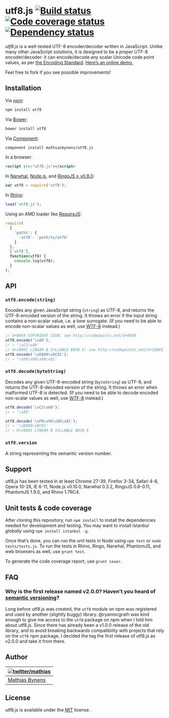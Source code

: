 # utf8.js [![Build status](https://travis-ci.org/mathiasbynens/utf8.js.svg?branch=master)](https://travis-ci.org/mathiasbynens/utf8.js) [![Code coverage status](http://img.shields.io/coveralls/mathiasbynens/utf8.js/master.svg)](https://coveralls.io/r/mathiasbynens/utf8.js) [![Dependency status](https://gemnasium.com/mathiasbynens/utf8.js.svg)](https://gemnasium.com/mathiasbynens/utf8.js)

_utf8.js_ is a well-tested UTF-8 encoder/decoder written in JavaScript. Unlike many other JavaScript solutions, it is designed to be a _proper_ UTF-8 encoder/decoder: it can encode/decode any scalar Unicode code point values, as per [the Encoding Standard](https://encoding.spec.whatwg.org/#utf-8). [Here’s an online demo.](https://mothereff.in/utf-8)

Feel free to fork if you see possible improvements!

## Installation

Via [npm](https://www.npmjs.com/):

```bash
npm install utf8
```

Via [Bower](http://bower.io/):

```bash
bower install utf8
```

Via [Component](https://github.com/component/component):

```bash
component install mathiasbynens/utf8.js
```

In a browser:

```html
<script src="utf8.js"></script>
```

In [Narwhal](http://narwhaljs.org/), [Node.js](https://nodejs.org/), and [RingoJS ≥ v0.8.0](http://ringojs.org/):

```js
var utf8 = require('utf8');
```

In [Rhino](http://www.mozilla.org/rhino/):

```js
load('utf8.js');
```

Using an AMD loader like [RequireJS](http://requirejs.org/):

```js
require(
  {
    'paths': {
      'utf8': 'path/to/utf8'
    }
  },
  ['utf8'],
  function(utf8) {
    console.log(utf8);
  }
);
```

## API

### `utf8.encode(string)`

Encodes any given JavaScript string (`string`) as UTF-8, and returns the UTF-8-encoded version of the string. It throws an error if the input string contains a non-scalar value, i.e. a lone surrogate. (If you need to be able to encode non-scalar values as well, use [WTF-8](https://mths.be/wtf8) instead.)

```js
// U+00A9 COPYRIGHT SIGN; see http://codepoints.net/U+00A9
utf8.encode('\xA9');
// → '\xC2\xA9'
// U+10001 LINEAR B SYLLABLE B038 E; see http://codepoints.net/U+10001
utf8.encode('\uD800\uDC01');
// → '\xF0\x90\x80\x81'
```

### `utf8.decode(byteString)`

Decodes any given UTF-8-encoded string (`byteString`) as UTF-8, and returns the UTF-8-decoded version of the string. It throws an error when malformed UTF-8 is detected. (If you need to be able to decode encoded non-scalar values as well, use [WTF-8](https://mths.be/wtf8) instead.)

```js
utf8.decode('\xC2\xA9');
// → '\xA9'

utf8.decode('\xF0\x90\x80\x81');
// → '\uD800\uDC01'
// → U+10001 LINEAR B SYLLABLE B038 E
```

### `utf8.version`

A string representing the semantic version number.

## Support

utf8.js has been tested in at least Chrome 27-39, Firefox 3-34, Safari 4-8, Opera 10-28, IE 6-11, Node.js v0.10.0, Narwhal 0.3.2, RingoJS 0.8-0.11, PhantomJS 1.9.0, and Rhino 1.7RC4.

## Unit tests & code coverage

After cloning this repository, run `npm install` to install the dependencies needed for development and testing. You may want to install Istanbul _globally_ using `npm install istanbul -g`.

Once that’s done, you can run the unit tests in Node using `npm test` or `node tests/tests.js`. To run the tests in Rhino, Ringo, Narwhal, PhantomJS, and web browsers as well, use `grunt test`.

To generate the code coverage report, use `grunt cover`.

## FAQ

### Why is the first release named v2.0.0? Haven’t you heard of [semantic versioning](http://semver.org/)?

Long before utf8.js was created, the `utf8` module on npm was registered and used by another (slightly buggy) library. @ryanmcgrath was kind enough to give me access to the `utf8` package on npm when I told him about utf8.js. Since there has already been a v1.0.0 release of the old library, and to avoid breaking backwards compatibility with projects that rely on the `utf8` npm package, I decided the tag the first release of utf8.js as v2.0.0 and take it from there.

## Author

| [![twitter/mathias](https://gravatar.com/avatar/24e08a9ea84deb17ae121074d0f17125?s=70)](https://twitter.com/mathias "Follow @mathias on Twitter") |
|---|
| [Mathias Bynens](https://mathiasbynens.be/) |

## License

utf8.js is available under the [MIT](https://mths.be/mit) license.
